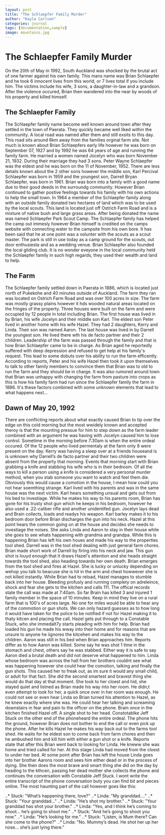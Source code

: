 ```yaml
---
layout: post
title: "The Schlaepfer Family Murder"
author: "Kayla Carlson"
categories: journal
tags: [documentation,sample]
image: mountains.jpg
---
```


# The Schlaepfer Family Murder
On the 20th of May in 1992, South Auckland was shocked by the brutal act of one farmer against his own family. This mans name was Brian Schlaepfer and he took 6 innocent lives from this world, or 7 lives total if you include him. The victims include his wife, 3 sons, a daughter-in-law and a grandson. After the violence occured, Brian then wandered into the near by woods of his property and killed himself. 

## The Schlaepfer Family
The Schlaepfer family name become well known around town after they settled in the town of Paerata. They quickly became well liked within the community. A local road was named after them and still exsits to this day. This road sits around 6km away from the families orginal farm site. Not much is known about Brian Schlaepfers early life however he was born on September 07, 1927 and by 1992 he was 64 years of age and running the family farm. He married a women named Jocelyn who was born November 21, 1932. During their marriage they had 3 sons. Peter Wayne Schlaepfer was the eldest and he was born on the 11 of November, 1952. There are less details known about the 2 other sons however the middle son, Karl Percival Schlaepfer was born in 1959 and the youngest son, Darrell Bryan Schlaepfer, was born in 1961. Brian was born into a family with a good name due to their good deeds in the surroundg community. However Brian continued to gather postive feelings towards his family with his own actions to help the small town. In 1964 a member of the Schlaepfer family along with an outside family donated  two hectares of land which was to be used by the local scouts. This land is located just off Ostrich Farm Road and is a mixture of native bush and large grass areas. After being donated the name was named Schlaepfer Park Scout Camp. The Schlaepfer family has helped the camp out immesly however Brian himself is credited on the camps website with connecting water to the campsite from his own bore. It has been said that he at one point was a volunter with the scouts as a scout master. The park is still in use today as a camp ground for the scouts, out door enthusiesta and as a wedding venue. Brian Schlaepfer also founded the local gliding club. It is no wonder eveyone in the local community held the Schlaepfer family in such high regards, they used their wealth and land to help. 

## The Farm
The Schlaepfer family settled down in Paerata in 1886, which is located just north of Pukekohe and 40 minutes outside of Auckland. The farm they ran was located on Ostrich Farm Road and was over 100 acres in size. The farm was mostly grassy plains however it hds wooded natural areas located on the fringes of the property. Three houses were built on the farm and were occupied by 12 people in total including Brian. The first house was lived in by Brian, his wife Jocelyn and their middle son Karl. The eldest son Peter lived in another home with his wife Hazel. They had 2 daughters, Kerry and Linda. Their son was named Aaron. The last house was lived in by Darrell the youngest son. He lived there wth his de facto partner and their 2 children. Leadership of the farm was passed through the family and that is how Brian Schlaepfer came to be in charge. As Brian aged he reportedly suffered with deep depression and refused to get help at his family's request. This lead to some dobuts over his ability to run the farm efficently. According to reports, Peter and his wife Hazel then took it upon themselves to talk to other family members to convince them that Brian was to old to run the farm and they should be in charge. It was also rumored around town that Brian was unhappy with changing the farm from pasture into crops as this is how his family farm had run since the Schlaepfer family the farm in 1886. It's these factors combined with some unknown elements that lead to what happens next...

## Dawn of May 20, 1992
There are conflicting reports about what exactly caused Brian to tip over the edge on this cold morning but the most wwidely known and accepted theroy is that the mounting pressue for him to step down as the farm leader combined with an argument he was having with Jocelyn caused him to lose control. Sometime in the morning before 7:30am is when the entire ordeal occured. Of the 12 people who lived permentaly at the farm only 8 were present on the day. Kerry was having a sleep over at a friends houseand is is unknown why Darrell’s de facto partner and their two children were absent from the property that morning. Events that morning start with Brian grabbing a knife and stabbing his wife who is in their bedroom. Of all the ways to kill a person using a knife is considered a very personal murder method, when you stab someone you want to watch and feel them die. Obviously this would cause a comotion in the house, I mean how could you not hear soemthing strange. Karl lived with his parents and was in the same house was the next victim. Karl hears something unsual and gets out from his bed to investiage. While he makes his way to his parents room, Brian has gone for his trusty shot gun which he keeps in his bedroom, however he also used a .22-caliber rifle and another unidentifed gun. Jocelyn lays dead and Brain collects, loads and readys his weapon. Karl barley makes it to his bedroom door before Brian discharges the gun into his neck. Hazel at this point hears the common going on at the house and decides she needs to investiage the noises. She asks Linda and Aaron to stay in their house while she goes to see whats happening with grandma and grandpa. While this is happening Brian has left his own houes and made his way to the properties tool shed. Darrell was in the tool shed dealing with just general farm chores. Brian made short work of Darrell by firing into his neck and jaw. This gun shot is louyd enough that it draws Hazel's attention and she heads straight towards the tool shed, also heading towards her own death. Brian emerges from the tool shed and fires at Hazel. She is lucky or unlucky depending on wehop you talk to beacuse she is hit in the arm and chest howwever she is not killed instantly. While Brian had to reload, Hazel manages to stumble back into her house. Bleeding profusly and running complety on adreleince, shock and fear she gets to the kitchen and calls 111. The offical records state the call was made at 7:40am. So far Brain has killed 3 and injured 1 family member in the space of 10 minutes. Keep in mind they live on a rural farm that is 100's of acres large. No one for miles would be able to hear any of the commotion or gun shots. We can only hazard guesses as to how long it would have taken for the police to be notified if not for Hazel making it to thaty kitcen and placing the call. Hazel gets put through to a Constable Stuck, who she immedalt7y starts pleading with him for help. Brian had loaded his gun he made his wway into their home and for reasons that are unsure to anyone he iignores the kitcehen and makes his way to the children. Aaron was still in his bed when Brian approaches him. Reports differ as to how Aaron was killed. Some say he was shot 1 time in the stomach and chest, others say he was stabbed. Either way it is safe to say Aaron died a brutal death and did not deserve what happened to him. Linda whose bedroom was across the hall from her brothers couldnt see what was happening however she could hear the comotion, talking and finally the gun shots. This caused her to freak out, as im sure it would any small child, or adult for that fact. She did the second smartest and bravest thing she would do that day at that moment. She took to her cloest and hid, she stayed quiet and listned as Brian made his way into her room. He didn;t even attempt to look for her, a quick once over in her room was enough. He could not see or even hear Linda so Brian turned his attention to Hazel, as he knew exactly where she was. He could hear her talking and screaming downstairs in fear and pain to the officer on the phone. Brain once in the kitchen finished Hazel off. A single shot to her head. Constotablke Jeff Stuck on the other end of the phoneheard the entire ordeal. The phone hits the ground, however Brian does not bother to end the call or even pick up the phone. After he kills Hazel he makes his way back out to the farms tool shed. He waits for he eldest son to come back from farm chores and then he ambushed him and kill him with either a gun shot or a knife. Reports state that after this Brian went back to looking for Linda. He kneww she was home and tried called for her. At this stage Linda had moved from the cloest to under her bed. At some point after Brian has left the house Linda goes into her brother Aarons room and sees him either dead or in the process of dying. She then does the most brave and smart thing she did on the day by heading to the kthcen, passing her dead mother she collects the phone and continues the conversation with Constable Jeff Stuck. I wont write the entire transcript of the phone conversation buty you can find bit and pieces online. The most haunting part of the call however goes like this: 

..* Stuck: "What’s happening there, love?"
..* Linda: "My granddad…."
..* Stuck: "Your granddad…"
..* Linda: "He’s shot my brother."
..* Stuck: "Your granddad has shot your brother."
..* Linda: "Yes, and I think he’s coming to shoot… he’s going to shoot me."
..* Stuck: "And he’s going to shoot you now."
..* Linda: "He’s looking for me."
..* Stuck: "Listen, is Mum there? Can she come to the phone?"
..* Linda: "No. Mummy’s dead. He shot her up her nose… she’s just lying there."
